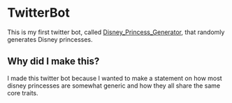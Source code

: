 # TwitterBot
This is my first twitter bot, called [Disney_Princess_Generator](https://twitter.com/DisneyGenerator), that randomly generates Disney princesses.

## Why did I make this?
I made this twitter bot because I wanted to make a statement on how most disney princesses are somewhat generic and how they all share the same core traits.
